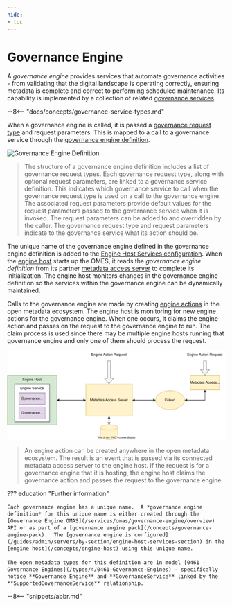```yaml
---
hide:
- toc
---
```


<!-- SPDX-License-Identifier: CC-BY-4.0 -->
<!-- Copyright Contributors to the ODPi Egeria project. -->

# Governance Engine

A *governance engine* provides services that automate governance activities - from validating that the digital landscape is operating correctly, ensuring metadata is complete and correct to performing scheduled maintenance.  Its capability is implemented by a collection of related [governance services](/concepts/governance-service).

--8<-- "docs/concepts/governance-service-types.md"

When a governance engine is called, it is passed a [governance request type](/concepts/governance-request-type) and request parameters.  This is mapped to a call to a governance service through the [governance engine definition](/concepts/governance-engine-definition).

![Governance Engine Definition](/guides/developer/open-metadata-archives/governance-engine-definition.svg)
> The structure of a governance engine definition includes a list of governance request types.  Each governance request type, along with optional request parameters, are linked to a governance service definition.  This indicates which governance service to call when the governance request type is used on a call to the governance engine.  The associated request parameters provide default values for the request parameters passed to the governance service when it is invoked.  The request parameters can be added to and overridden by the caller.  The governance request type and request parameters indicate to the governance service what its action should be.

The unique name of the governance engine defined in the governance engine definition is added to the [Engine Host Services configuration](/guides/admin/servers/by-section/engine-host-services-section).  When the [engine host](/concepts/engine-host) starts up the OMES, it reads the *governance engine definition* from its partner [metadata access server](/concepts/metadata-access-server) to complete its initialization.  The engine host monitors changes in the governance engine definition so the services within the governance engine can be dynamically maintained.

Calls to the governance engine are made by creating [engine actions](/concepts/engine-action) in the open metadata ecosystem.  The engine host is monitoring for new engine actions for the governance engine.  When one occurs, it claims the engine action and passes on the request to the governance engine to run.  The claim process is used since there may be multiple engine hosts running that governance engine and only one of them should process the request.

![Calling a governance engine](governance-engine-call.svg)
> An engine action can be created anywhere in the open metadata ecosystem.  The result is an event that is passed via its connected metadata access server to the engine host.  If the request is for a governance engine that it is hosting, the engine host claims the governance action and passes the request to the governance engine.

??? education "Further information"

    Each governance engine has a unique name.  A *governance engine definition* for this unique name is either created through the [Governance Engine OMAS](/services/omas/governance-engine/overview) API or as part of a [governance engine pack](/concepts/governance-engine-pack).  The [governance engine is configured](/guides/admin/servers/by-section/engine-host-services-section) in the [engine host](/concepts/engine-host) using this unique name.

    The open metadata types for this definition are in model [0461 - Governance Engines](/types/4/0461-Governance-Engines) - specifically notice **Governance Engine** and **GovernanceService** linked by the **SupportedGovernanceService** relationship.

--8<-- "snippets/abbr.md"